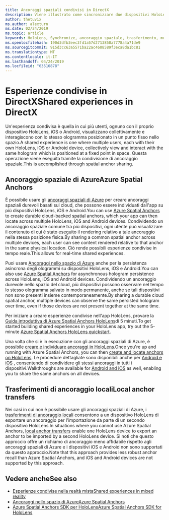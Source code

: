 ```yaml
---
title: Ancoraggi spaziali condivisi in DirectX
description: Viene illustrato come sincronizzare due dispositivi HoloLens condividendo ancoraggi spaziali.
author: thetuvix
ms.author: alexturn
ms.date: 02/24/2019
ms.topic: article
keywords: HoloLens, Synchronize, ancoraggio spaziale, trasferimento, multiplayer, visualizzazione, scenario, procedura dettagliata, codice di esempio, Azure, ancoraggi spaziali di Azure, ASA
ms.openlocfilehash: 190d3dfb3eec3fd1a57d2713850a7778a4a71de9
ms.sourcegitcommit: 915d3cc63a5571ba22ac4608589f3eca8da1bc81
ms.translationtype: MT
ms.contentlocale: it-IT
ms.lasthandoff: 04/24/2019
ms.locfileid: "63516878"
---
```

# <a name="shared-experiences-in-directx"></a><span data-ttu-id="8e9f8-104">Esperienze condivise in DirectX</span><span class="sxs-lookup"><span data-stu-id="8e9f8-104">Shared experiences in DirectX</span></span>

<span data-ttu-id="8e9f8-105">Un'esperienza condivisa è quella in cui più utenti, ognuno con il proprio dispositivo HoloLens, iOS o Android, visualizzano collettivamente e interagiscono con lo stesso ologramma posizionato in un punto fisso nello spazio.</span><span class="sxs-lookup"><span data-stu-id="8e9f8-105">A shared experience is one where multiple users, each with their own HoloLens, iOS or Android device, collectively view and interact with the same hologram which is positioned at a fixed point in space.</span></span> <span data-ttu-id="8e9f8-106">Questa operazione viene eseguita tramite la condivisione di ancoraggio spaziale.</span><span class="sxs-lookup"><span data-stu-id="8e9f8-106">This is accomplished through spatial anchor sharing.</span></span>

## <a name="azure-spatial-anchors"></a><span data-ttu-id="8e9f8-107">Ancoraggio spaziale di Azure</span><span class="sxs-lookup"><span data-stu-id="8e9f8-107">Azure Spatial Anchors</span></span>

<span data-ttu-id="8e9f8-108">È possibile usare gli <a href="https://docs.microsoft.com/azure/spatial-anchors/overview" target="_blank">ancoraggi spaziali di Azure</a> per creare ancoraggi spaziali durevoli basati sul cloud, che possono essere individuati dall'app su più dispositivi HoloLens, iOS e Android.</span><span class="sxs-lookup"><span data-stu-id="8e9f8-108">You can use <a href="https://docs.microsoft.com/azure/spatial-anchors/overview" target="_blank">Azure Spatial Anchors</a> to create durable cloud-backed spatial anchors, which your app can then locate across multiple HoloLens, iOS and Android devices.</span></span>  <span data-ttu-id="8e9f8-109">Condividendo un ancoraggio spaziale comune tra più dispositivi, ogni utente può visualizzare il contenuto di cui è stato eseguito il rendering relativo a tale ancoraggio nella stessa posizione fisica.</span><span class="sxs-lookup"><span data-stu-id="8e9f8-109">By sharing a common spatial anchor across multiple devices, each user can see content rendered relative to that anchor in the same physical location.</span></span>  <span data-ttu-id="8e9f8-110">Ciò rende possibili esperienze condivise in tempo reale.</span><span class="sxs-lookup"><span data-stu-id="8e9f8-110">This allows for real-time shared experiences.</span></span>

<span data-ttu-id="8e9f8-111">Puoi usare <a href="https://docs.microsoft.com/azure/spatial-anchors/overview" target="_blank">Ancoraggi nello spazio di Azure</a> anche per la persistenza asincrona degli ologrammi su dispositivi HoloLens, iOS e Android.</span><span class="sxs-lookup"><span data-stu-id="8e9f8-111">You can also use <a href="https://docs.microsoft.com/azure/spatial-anchors/overview" target="_blank">Azure Spatial Anchors</a> for asynchronous hologram persistence across HoloLens, iOS and Android devices.</span></span>  <span data-ttu-id="8e9f8-112">Condividendo un ancoraggio durevole nello spazio del cloud, più dispositivi possono osservare nel tempo lo stesso ologramma salvato in modo permanente, anche se tali dispositivi non sono presenti insieme contemporaneamente.</span><span class="sxs-lookup"><span data-stu-id="8e9f8-112">By sharing a durable cloud spatial anchor, multiple devices can observe the same persisted hologram over time, even if those devices are not present together at the same time.</span></span>

<span data-ttu-id="8e9f8-113">Per iniziare a creare esperienze condivise nell'app HoloLens, provare la <a href="https://docs.microsoft.com/azure/spatial-anchors/quickstarts/get-started-hololens" target="_blank">Guida introduttiva di Azure Spatial Anchors HoloLens</a>di 5 minuti.</span><span class="sxs-lookup"><span data-stu-id="8e9f8-113">To get started building shared experiences in your HoloLens app, try out the 5-minute <a href="https://docs.microsoft.com/azure/spatial-anchors/quickstarts/get-started-hololens" target="_blank">Azure Spatial Anchors HoloLens quickstart</a>.</span></span>

<span data-ttu-id="8e9f8-114">Una volta che si è in esecuzione con gli ancoraggi spaziali di Azure, è possibile <a href="https://docs.microsoft.com/azure/spatial-anchors/concepts/create-locate-anchors-cpp-winrt" target="_blank">creare e individuare ancoraggi in HoloLens</a>.</span><span class="sxs-lookup"><span data-stu-id="8e9f8-114">Once you're up and running with Azure Spatial Anchors, you can then <a href="https://docs.microsoft.com/azure/spatial-anchors/concepts/create-locate-anchors-cpp-winrt" target="_blank">create and locate anchors on HoloLens</a>.</span></span>  <span data-ttu-id="8e9f8-115">Le procedure dettagliate sono disponibili anche per <a href="https://docs.microsoft.com/azure/spatial-anchors/create-locate-anchors-overview" target="_blank">Android e iOS</a> , consentendo di condividere gli stessi ancoraggi in tutti i dispositivi.</span><span class="sxs-lookup"><span data-stu-id="8e9f8-115">Walkthroughs are available for <a href="https://docs.microsoft.com/azure/spatial-anchors/create-locate-anchors-overview" target="_blank">Android and iOS</a> as well, enabling you to share the same anchors on all devices.</span></span>

## <a name="local-anchor-transfers"></a><span data-ttu-id="8e9f8-116">Trasferimenti di ancoraggio locali</span><span class="sxs-lookup"><span data-stu-id="8e9f8-116">Local anchor transfers</span></span>

<span data-ttu-id="8e9f8-117">Nei casi in cui non è possibile usare gli ancoraggi spaziali di Azure, i [trasferimenti di ancoraggio locali](local-anchor-transfers-in-directx.md) consentono a un dispositivo HoloLens di esportare un ancoraggio per l'importazione da parte di un secondo dispositivo HoloLens.</span><span class="sxs-lookup"><span data-stu-id="8e9f8-117">In situations where you cannot use Azure Spatial Anchors, [local anchor transfers](local-anchor-transfers-in-directx.md) enable one HoloLens device to export an anchor to be imported by a second HoloLens device.</span></span>  <span data-ttu-id="8e9f8-118">Si noti che questo approccio offre un richiamo di ancoraggio meno affidabile rispetto agli ancoraggi spaziali di Azure e i dispositivi iOS e Android non sono supportati da questo approccio.</span><span class="sxs-lookup"><span data-stu-id="8e9f8-118">Note that this approach provides less robust anchor recall than Azure Spatial Anchors, and iOS and Android devices are not supported by this approach.</span></span>

## <a name="see-also"></a><span data-ttu-id="8e9f8-119">Vedere anche</span><span class="sxs-lookup"><span data-stu-id="8e9f8-119">See also</span></span>
* [<span data-ttu-id="8e9f8-120">Esperienze condivise nella realtà mista</span><span class="sxs-lookup"><span data-stu-id="8e9f8-120">Shared experiences in mixed reality</span></span>](shared-experiences-in-mixed-reality.md)
* <span data-ttu-id="8e9f8-121"><a href="https://docs.microsoft.com/azure/spatial-anchors" target="_blank">Ancoraggi nello spazio di Azure</a></span><span class="sxs-lookup"><span data-stu-id="8e9f8-121"><a href="https://docs.microsoft.com/azure/spatial-anchors" target="_blank">Azure Spatial Anchors</a></span></span>
* <span data-ttu-id="8e9f8-122"><a href="https://docs.microsoft.com/cpp/api/spatial-anchors/winrt/" target="_blank">Azure Spatial Anchors SDK per HoloLens</a></span><span class="sxs-lookup"><span data-stu-id="8e9f8-122"><a href="https://docs.microsoft.com/cpp/api/spatial-anchors/winrt/" target="_blank">Azure Spatial Anchors SDK for HoloLens</a></span></span>